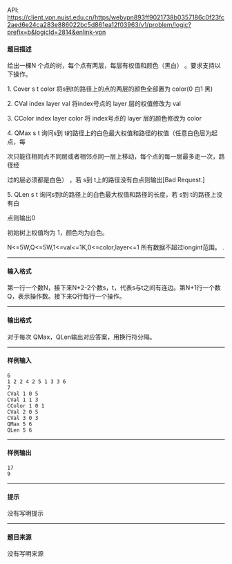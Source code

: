 API: https://client.vpn.nuist.edu.cn/https/webvpn893ff9021738b0357186c0f23fc2aed6e24ca283e886022bc5d861ea12f03963/v1/problem/logic?prefix=b&logicId=2814&enlink-vpn

#### 题目描述

给出一棵N 个点的树，每个点有两层，每层有权值和颜色（黑白） 。要求支持以下操作。 

1\. Cover s t color 将s到t的路径上的点的两层的颜色全部置为 color(0 白1 黑)

2\. CVal index layer val 将index号点的 layer 层的权值修改为 val

3\. CColor index layer color 将 index号点的 layer 层的颜色修改为 color

4\. QMax s t 询问s到 t的路径上的白色最大权值和路径的权值（任意白色层为起点，每

次只能往相同点不同层或者相邻点同一层上移动，每个点的每一层最多走一次，路径经

过的层必须都是白色） ，若 s到 t上的路径没有白点则输出\[Bad Request.\]

5\. QLen s t 询问s到t的路径上的白色最大权值和路径的长度，若 s到 t的路径上没有白

点则输出0

初始树上权值均为 1，颜色均为白色。

N<=5W,Q<=5W,1<=val<=1K,0<=color,layer<=1 所有数据不超过longint范围。 .

---

#### 输入格式

第一行一个数N，接下来N\*2-2个数s，t，代表s与t之间有连边。第N+1行一个数Q，表示操作数。接下来Q行每行一个操作。

---

#### 输出格式

对于每次 QMax，QLen输出对应答案，用换行符分隔。

---

#### 样例输入
```
6 
1 2 2 4 2 5 1 3 3 6 
7 
CVal 1 0 5 
CVal 1 1 3 
CColor 1 0 1 
CVal 2 0 5 
CVal 3 0 3 
QMax 5 6 
QLen 5 6
```

---

#### 样例输出
```
17
9
```

---

#### 提示

没有写明提示

---

#### 题目来源

没有写明来源